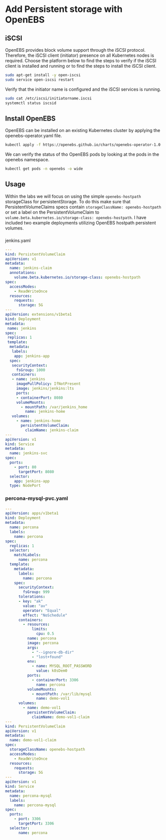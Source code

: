 # Add Persistent storage with OpenEBS


## iSCSI
OpenEBS provides block volume support through the iSCSI protocol. Therefore, the iSCSI client (initiator) presence on all Kubernetes nodes is required. Choose the platform below to find the steps to verify if the iSCSI client is installed and running or to find the steps to install the iSCSI client.

```bash
sudo apt-get install -y open-iscsi
sudo service open-iscsi restart
```

Verify that the initiator name is configured and the iSCSI services is running.
```bash
sudo cat /etc/iscsi/initiatorname.iscsi
systemctl status iscsid
```
## Install OpenEBS

OpenEBS can be installed on an existing Kubernetes cluster by applying the openebs-operator.yaml file.
```bash
kubectl apply -f https://openebs.github.io/charts/openebs-operator-1.0.0.yaml
```

We can verify the status of tho OpenEBS pods by looking at the pods in the openebs namespace.
```bash
kubectl get pods -n openebs -o wide
```

## Usage

Within the labs we will focus on using the simple `openebs-hostpath` storageClass for persistentStorage.  To do this make sure that PersistentVolumeClaims specs contain `storageClassName: openebs-hostpath` or set a label on the PersistentVolumeClaim to `volume.beta.kubernetes.io/storage-class: openebs-hostpath`.  I have included two example deployments utilizing OpenEBS hostpath persistent volumes.


###
jenkins.yaml
```yaml
---
kind: PersistentVolumeClaim
apiVersion: v1
metadata:
  name: jenkins-claim
  annotations:
    volume.beta.kubernetes.io/storage-class: openebs-hostpath
spec:
  accessModes:
    - ReadWriteOnce
  resources:
    requests:
      storage: 5G
---
apiVersion: extensions/v1beta1
kind: Deployment
metadata:
 name: jenkins
spec:
 replicas: 1
 template:
  metadata:
   labels:
    app: jenkins-app
  spec:
   securityContext:
     fsGroup: 1000
   containers:
   - name: jenkins
     imagePullPolicy: IfNotPresent
     image: jenkins/jenkins:lts
     ports:
     - containerPort: 8080
     volumeMounts:  
       - mountPath: /var/jenkins_home
         name: jenkins-home
   volumes:
     - name: jenkins-home
       persistentVolumeClaim:
         claimName: jenkins-claim
---
apiVersion: v1
kind: Service
metadata:
  name: jenkins-svc
spec:
  ports:
    - port: 80
      targetPort: 8080
  selector:
    app: jenkins-app
  type: NodePort
```


### percona-mysql-pvc.yaml
```yaml
---
apiVersion: apps/v1beta1
kind: Deployment
metadata:
  name: percona
  labels:
    name: percona
spec:
  replicas: 1
  selector:
    matchLabels:
      name: percona
  template:
    metadata:
      labels:
        name: percona
    spec:
      securityContext:
        fsGroup: 999
      tolerations:
      - key: "ak"
        value: "av"
        operator: "Equal"
        effect: "NoSchedule"
      containers:
        - resources:
            limits:
              cpu: 0.5
          name: percona
          image: percona
          args:
            - "--ignore-db-dir"
            - "lost+found"
          env:
            - name: MYSQL_ROOT_PASSWORD
              value: k8sDem0
          ports:
            - containerPort: 3306
              name: percona
          volumeMounts:
            - mountPath: /var/lib/mysql
              name: demo-vol1
      volumes:
        - name: demo-vol1
          persistentVolumeClaim:
            claimName: demo-vol1-claim
---
kind: PersistentVolumeClaim
apiVersion: v1
metadata:
  name: demo-vol1-claim
spec:
  storageClassName: openebs-hostpath
  accessModes:
    - ReadWriteOnce
  resources:
    requests:
      storage: 5G
---
apiVersion: v1
kind: Service
metadata:
  name: percona-mysql
  labels:
    name: percona-mysql
spec:
  ports:
    - port: 3306
      targetPort: 3306
  selector:
      name: percona
```
